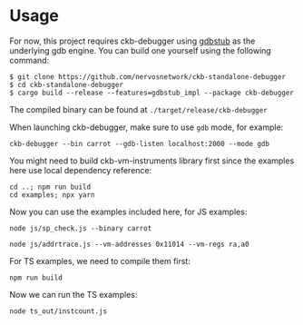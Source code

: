 # Usage

For now, this project requires ckb-debugger using [gdbstub](https://github.com/daniel5151/gdbstub) as the underlying gdb engine. You can build one yourself using the following command:

```
$ git clone https://github.com/nervosnetwork/ckb-standalone-debugger
$ cd ckb-standalone-debugger
$ cargo build --release --features=gdbstub_impl --package ckb-debugger
```

The compiled binary can be found at `./target/release/ckb-debugger`

When launching ckb-debugger, make sure to use `gdb` mode, for example:

```
ckb-debugger --bin carrot --gdb-listen localhost:2000 --mode gdb
```

You might need to build ckb-vm-instruments library first since the examples here use local dependency reference:

```
cd ..; npm run build
cd examples; npx yarn
```

Now you can use the examples included here, for JS examples:

```
node js/sp_check.js --binary carrot

node js/addrtrace.js --vm-addresses 0x11014 --vm-regs ra,a0
```

For TS examples, we need to compile them first:

```
npm run build
```

Now we can run the TS examples:

```
node ts_out/instcount.js
```
